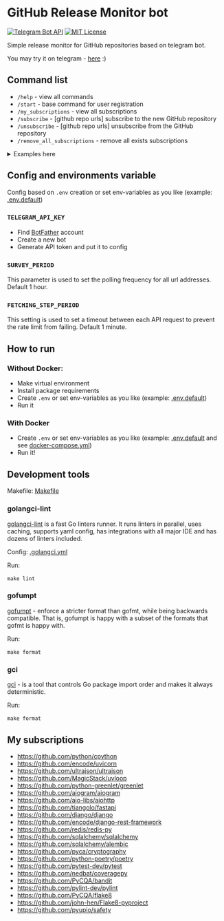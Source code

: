 # GitHub Release Monitor bot

[![Telegram Bot API](https://img.shields.io/badge/Telegram%20Bot%20API-6.9-blue.svg?style=flat-square&logo=telegram)](https://core.telegram.org/bots/api)
[![MIT License](https://img.shields.io/pypi/l/aiogram.svg?style=flat-square)](https://opensource.org/licenses/MIT)

Simple release monitor for GitHub repositories based on telegram bot.

You may try it on telegram - [here](http://t.me/github_release_monitor_bot) :)

## Command list

- `/help` - view all commands
- `/start` - base command for user registration
- `/my_subscriptions` - view all subscriptions
- `/subscribe` - \[github repo urls] subscribe to the new GitHub repository
- `/unsubscribe` - \[github repo urls] unsubscribe from the GitHub repository
- `/remove_all_subscriptions` - remove all exists subscriptions

<details><summary>Examples here</summary>
<code>/subscribe https://github.com/sqlalchemy/sqlalchemy</code>

FYI: bot will send you info about updates automatically.

![subscribe_example.jpg](assets%2Fsubscribe_example.jpg)

![fetch_example.jpg](assets%2Ffetch_example.jpg)

</details>

## Config and environments variable

Config based on `.env` creation or set env-variables as you like (example: [.env.default](.env.default))

### `TELEGRAM_API_KEY`

- Find [BotFather](https://t.me/BotFather) account
- Create a new bot
- Generate API token and put it to config

### `SURVEY_PERIOD`

This parameter is used to set the polling frequency for all url addresses. Default 1 hour.

### `FETCHING_STEP_PERIOD`

This setting is used to set a timeout between each API request to prevent the rate limit from failing. Default 1 minute.

## How to run

### Without Docker:

- Make virtual environment
- Install package requirements
- Create `.env` or set env-variables as you like (example: [.env.default](.env.default))
- Run it

### With Docker

- Create `.env` or set env-variables as you like (example: [.env.default](.env.default)
  and see [docker-compose.yml](docker-compose.yml))
- Run it!

## Development tools

Makefile: [Makefile](Makefile)

### golangci-lint

[golangci-lint](https://github.com/golangci/golangci-lint) is a fast Go linters runner. It runs linters in parallel,
uses caching, supports yaml config, has integrations with all major IDE and has dozens of linters included.

Config: [.golangci.yml](.golangci.yml)

Run:

```shell
make lint
```

### gofumpt

[gofumpt](https://github.com/mvdan/gofumpt) - enforce a stricter format than gofmt, while being backwards compatible.
That is,
gofumpt is happy with a subset of the formats that gofmt is happy with.

Run:

```shell
make format
```

### gci

[gci](https://github.com/daixiang0/gci) - is a tool that controls Go package import order and makes it always
deterministic.

Run:

```shell
make format
```

## My subscriptions

- https://github.com/python/cpython
- https://github.com/encode/uvicorn
- https://github.com/ultrajson/ultrajson
- https://github.com/MagicStack/uvloop
- https://github.com/python-greenlet/greenlet
- https://github.com/aiogram/aiogram
- https://github.com/aio-libs/aiohttp
- https://github.com/tiangolo/fastapi
- https://github.com/django/django
- https://github.com/encode/django-rest-framework
- https://github.com/redis/redis-py
- https://github.com/sqlalchemy/sqlalchemy
- https://github.com/sqlalchemy/alembic
- https://github.com/pyca/cryptography
- https://github.com/python-poetry/poetry
- https://github.com/pytest-dev/pytest
- https://github.com/nedbat/coveragepy
- https://github.com/PyCQA/bandit
- https://github.com/pylint-dev/pylint
- https://github.com/PyCQA/flake8
- https://github.com/john-hen/Flake8-pyproject
- https://github.com/pyupio/safety